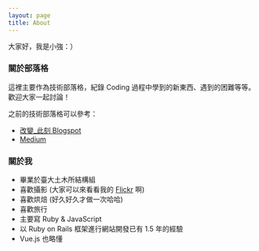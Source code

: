 ```yaml
---
layout: page
title: About
---
```


大家好，我是小強：）

### 關於部落格

這裡主要作為技術部落格，紀錄 Coding 過程中學到的新東西、遇到的困難等等。歡迎大家一起討論！

之前的技術部落格可以參考：

* [改變_此刻 Blogspot](http://alanyeh20001.blogspot.tw/)
* [Medium](https://medium.com/me/stories/public)

### 關於我

* 畢業於臺大土木所結構組
* 喜歡攝影 (大家可以來看看我的 [Flickr](https://www.flickr.com/photos/114787703@N02/) 啊)
* 喜歡烘焙 (好久好久才做一次哈哈)
* 喜歡旅行
* 主要寫 Ruby & JavaScript
* 以 Ruby on Rails 框架進行網站開發已有 1.5 年的經驗
* Vue.js 也略懂
